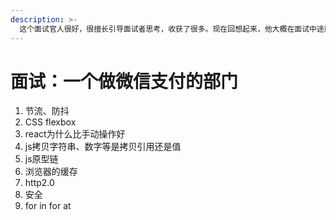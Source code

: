 ```yaml
---
description: >-
  这个面试官人很好，很擅长引导面试者思考，收获了很多。现在回想起来，他大概在面试中途就确定面试结果了，但还是很耐心地和我过了所有知识点，聊了一个多小时，也做了代码题。真的是一个很好的面试官。ps:他有点像b站大翔哥。
---
```


# 面试：一个做微信支付的部门

1. 节流、防抖
2. CSS flexbox
3. react为什么比手动操作好
4. js拷贝字符串、数字等是拷贝引用还是值
5. js原型链
6. 浏览器的缓存
7. http2.0
8. 安全
9. for in for at



